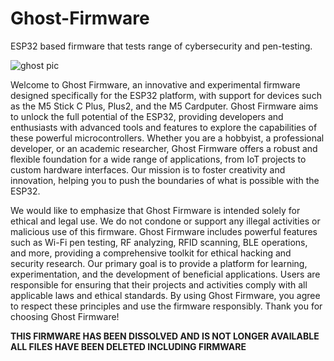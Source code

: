 







# Ghost-Firmware
ESP32 based firmware that tests range of cybersecurity and pen-testing.

![ghost pic](https://github.com/user-attachments/assets/9d8e83d5-49f0-43f6-a0d4-8b154a852d8d)


Welcome to Ghost Firmware, an innovative and experimental firmware designed specifically for the ESP32 platform, with support for devices such as the M5 Stick C Plus, Plus2, and the M5 Cardputer. Ghost Firmware aims to unlock the full potential of the ESP32, providing developers and enthusiasts with advanced tools and features to explore the capabilities of these powerful microcontrollers. Whether you are a hobbyist, a professional developer, or an academic researcher, Ghost Firmware offers a robust and flexible foundation for a wide range of applications, from IoT projects to custom hardware interfaces. Our mission is to foster creativity and innovation, helping you to push the boundaries of what is possible with the ESP32.

We would like to emphasize that Ghost Firmware is intended solely for ethical and legal use. We do not condone or support any illegal activities or malicious use of this firmware. Ghost Firmware includes powerful features such as Wi-Fi pen testing, RF analyzing, RFID scanning, BLE operations, and more, providing a comprehensive toolkit for ethical hacking and security research. Our primary goal is to provide a platform for learning, experimentation, and the development of beneficial applications. Users are responsible for ensuring that their projects and activities comply with all applicable laws and ethical standards. By using Ghost Firmware, you agree to respect these principles and use the firmware responsibly. Thank you for choosing Ghost Firmware!

**THIS FIRMWARE HAS BEEN DISSOLVED AND IS NOT LONGER AVAILABLE**
**ALL FILES HAVE BEEN DELETED INCLUDING FIRMWARE**
